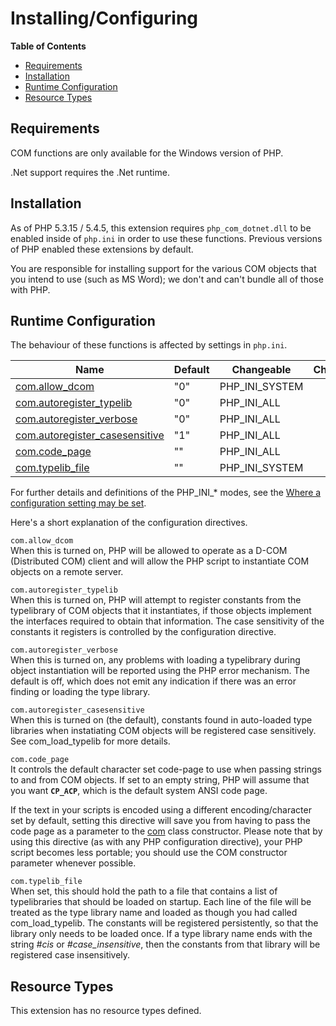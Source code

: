 Installing/Configuring
======================

**Table of Contents**

-   [Requirements](/com/setup.html#Requirements)
-   [Installation](/com/setup.html#Installation)
-   [Runtime Configuration](/com/setup.html#Runtime%20Configuration)
-   [Resource Types](/com/setup.html#Resource%20Types)

Requirements
------------

COM functions are only available for the Windows version of PHP.

.Net support requires the .Net runtime.

Installation
------------

As of PHP 5.3.15 / 5.4.5, this extension requires `php_com_dotnet.dll`
to be enabled inside of `php.ini` in order to use these functions.
Previous versions of PHP enabled these extensions by default.

You are responsible for installing support for the various COM objects
that you intend to use (such as MS Word); we don't and can't bundle all
of those with PHP.

Runtime Configuration
---------------------

The behaviour of these functions is affected by settings in `php.ini`.

| Name                                                                       | Default | Changeable       | Changelog |
|----------------------------------------------------------------------------|---------|------------------|-----------|
| <a href="/com/setup.html#" class="link">com.allow_dcom</a>                 | "0"     | PHP\_INI\_SYSTEM |           |
| <a href="/com/setup.html#" class="link">com.autoregister_typelib</a>       | "0"     | PHP\_INI\_ALL    |           |
| <a href="/com/setup.html#" class="link">com.autoregister_verbose</a>       | "0"     | PHP\_INI\_ALL    |           |
| <a href="/com/setup.html#" class="link">com.autoregister_casesensitive</a> | "1"     | PHP\_INI\_ALL    |           |
| <a href="/com/setup.html#" class="link">com.code_page</a>                  | ""      | PHP\_INI\_ALL    |           |
| <a href="/com/setup.html#" class="link">com.typelib_file</a>               | ""      | PHP\_INI\_SYSTEM |           |

For further details and definitions of the PHP\_INI\_\* modes, see the
<a href="/configuration/changes/modes.html" class="xref">Where a configuration setting may be set</a>.

Here's a short explanation of the configuration directives.

`com.allow_dcom`  
When this is turned on, PHP will be allowed to operate as a D-COM
(Distributed COM) client and will allow the PHP script to instantiate
COM objects on a remote server.

`com.autoregister_typelib`  
When this is turned on, PHP will attempt to register constants from the
typelibrary of <span class="classname">COM</span> objects that it
instantiates, if those objects implement the interfaces required to
obtain that information. The case sensitivity of the constants it
registers is controlled by the
<a href="/com/setup.html#" class="xref"></a> configuration directive.

`com.autoregister_verbose`  
When this is turned on, any problems with loading a typelibrary during
object instantiation will be reported using the PHP error mechanism. The
default is off, which does not emit any indication if there was an error
finding or loading the type library.

`com.autoregister_casesensitive`  
When this is turned on (the default), constants found in auto-loaded
type libraries when instatiating <span class="classname">COM</span>
objects will be registered case sensitively. See <span
class="function">com\_load\_typelib</span> for more details.

`com.code_page`  
It controls the default character set code-page to use when passing
strings to and from COM objects. If set to an empty string, PHP will
assume that you want **`CP_ACP`**, which is the default system ANSI code
page.

If the text in your scripts is encoded using a different
encoding/character set by default, setting this directive will save you
from having to pass the code page as a parameter to the
<a href="/class/com.html" class="xref">com</a> class constructor. Please
note that by using this directive (as with any PHP configuration
directive), your PHP script becomes less portable; you should use the
COM constructor parameter whenever possible.

`com.typelib_file`  
When set, this should hold the path to a file that contains a list of
typelibraries that should be loaded on startup. Each line of the file
will be treated as the type library name and loaded as though you had
called <span class="function">com\_load\_typelib</span>. The constants
will be registered persistently, so that the library only needs to be
loaded once. If a type library name ends with the string *\#cis* or
*\#case\_insensitive*, then the constants from that library will be
registered case insensitively.

Resource Types
--------------

This extension has no resource types defined.
